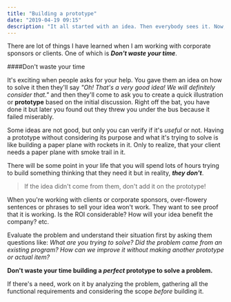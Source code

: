 ```yaml
---
title: "Building a prototype"
date: "2019-04-19 09:15"
description: "It all started with an idea. Then everybody sees it. Now, everybody wants to join the ride..."
---
```


There are lot of things I have learned when I am working with corporate sponsors or clients. One of which is ***Don't waste your time***.

####Don't waste your time

It's exciting when people asks for your help. You gave them an idea on how to solve it then they'll say *"Oh! That's a very good idea! We will definitely consider that."* and then they'll come to ask you to create a quick illustration or **prototype** based on the initial discussion. Right off the bat, you have done it but later you found out they threw you under the bus because it failed miserably.

Some ideas are not good, but only you can verify if it's *useful* or not. Having a prototype without considering its purpose and what it's trying to solve is like building a paper plane with rockets in it. Only to realize, that your client needs a paper plane with smoke trail in it. 

There will be some point in your life that you will spend lots of hours trying to build something thinking that they need it but in reality, ***they don't***.

>If the idea didn't come from them, don't add it on the prototype!

When you're working with clients or corporate sponsors, over-flowery sentences or phrases to sell your idea won't work. They want to see proof that it is working. Is the ROI considerable? How will your idea benefit the company? etc.

Evaluate the problem and understand their situation first by asking them questions like: *What are you trying to solve?* *Did the problem came from an existing program?* *How can we improve it without making another prototype or actual item?*

**Don't waste your time building a *perfect* prototype to solve a problem.**

If there's a need, work on it by analyzing the problem, gathering all the functional requirements and considering the scope *before* building it.



